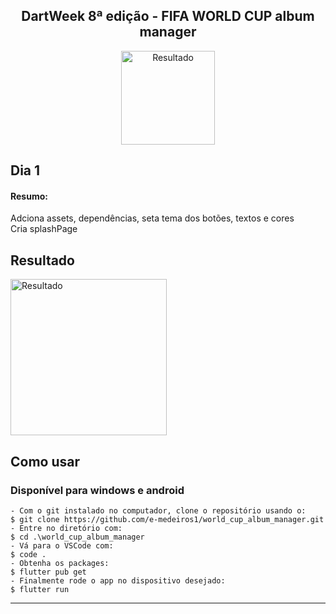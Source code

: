 <h2 align="center"> DartWeek 8ª edição - FIFA WORLD CUP album manager </h2>  


<p align="center">
      <img src="https://user-images.githubusercontent.com/73318684/195144864-ead7fcd7-e522-466b-a2a9-308487f32f12.png" width="150" alt="Resultado"/>
</p>


<h2> Dia 1 </h2>
<p >
  <h4>Resumo:</h4>
  Adciona assets, dependências, seta tema dos botões, textos e cores</br>  
  Cria splashPage</br>
</p>  

<h2> Resultado </h2>  

<p>
      <img src="https://user-images.githubusercontent.com/73318684/195144727-17a19f7c-ffce-405b-905e-911036515aa0.png" width="250" alt="Resultado"/>
</p>


</p>  





<h2> Como usar </h2>
<h3> Disponível para windows e android </h3>

   ```
   - Com o git instalado no computador, clone o repositório usando o:
   $ git clone https://github.com/e-medeiros1/world_cup_album_manager.git
   - Entre no diretório com:
   $ cd .\world_cup_album_manager
   - Vá para o VSCode com: 
   $ code .
   - Obtenha os packages:
   $ flutter pub get  
   - Finalmente rode o app no dispositivo desejado:
   $ flutter run  
   ```

   ---  

  
